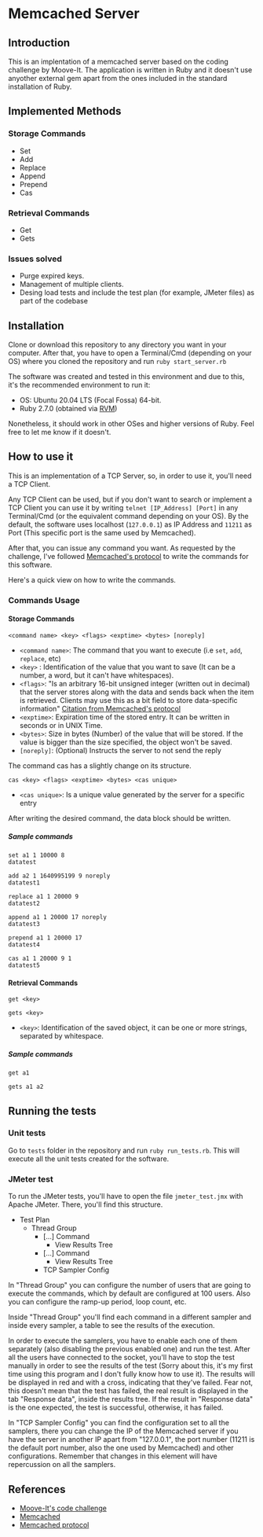 # Memcached Server

## Introduction

This is an implentation of a memcached server based on the coding challenge by Moove-It. The application is written in Ruby and it doesn't use anyother external gem apart from the ones included in the standard installation of Ruby.

## Implemented Methods

### Storage Commands

- Set
- Add
- Replace
- Append
- Prepend
- Cas

### Retrieval Commands

- Get
- Gets

### Issues solved

- Purge expired keys.
- Management of multiple clients.
- Desing load tests and include the test plan (for example, JMeter files) as part of the codebase

## Installation

Clone or download this repository to any directory you want in your computer. After that, you have to open a Terminal/Cmd (depending on your OS) where you cloned the repository and run ```ruby start_server.rb```

The software was created and tested in this environment and due to this, it's the recommended environment to run it:

- OS: Ubuntu 20.04 LTS (Focal Fossa) 64-bit.
- Ruby 2.7.0 (obtained via [RVM](https://rvm.io/))

Nonetheless, it should work in other OSes and higher versions of Ruby. Feel free to let me know if it doesn't.

## How to use it

This is an implementation of a TCP Server, so, in order to use it, you'll need a TCP Client.

Any TCP Client can be used, but if you don't want to search or implement a TCP Client you can use it by writing ```telnet [IP_Address] [Port]``` in any Terminal/Cmd (or the equivalent command depending on your OS). By the default, the software uses localhost (```127.0.0.1```) as IP Address and ```11211``` as Port (This specific port is the same used by Memcached).

After that, you can issue any command you want. As requested by the challenge, I've followed [Memcached's protocol](https://github.com/memcached/memcached/blob/master/doc/protocol.txt) to write the commands for this software.

Here's a quick view on how to write the commands.

### Commands Usage

#### Storage Commands

```<command name> <key> <flags> <exptime> <bytes> [noreply]```

- ```<command name>```: The command that you want to execute (i.e ```set```, ```add```, ```replace```, etc)
- ```<key>``` : Identification of the value that you want to save (It can be a number, a word, but it can't have whitespaces).
- ```<flags>```: "Is an arbitrary 16-bit unsigned integer (written out in decimal) that the server stores along with the data and sends back when the item is retrieved. Clients may use this as a bit field to store data-specific information" [Citation from Memcached's protocol](https://github.com/memcached/memcached/blob/82029ecc9b3dd0f57b3f9ab9761f44714cceed6f/doc/protocol.txt#L225)
- ```<exptime>```: Expiration time of the stored entry. It can be written in seconds or in UNIX Time.
- ```<bytes>```: Size in bytes (Number) of the value that will be stored. If the value is bigger than the size specified, the object won't be saved.
- ```[noreply]```: (Optional) Instructs the server to not send the reply

The command cas has a slightly change on its structure.

```cas <key> <flags> <exptime> <bytes> <cas unique>```

- ```<cas unique>```: Is a unique value generated by the server for a specific entry

After writing the desired command, the data block should be written.

##### Sample commands

```
set a1 1 10000 8
datatest
```

```
add a2 1 1640995199 9 noreply
datatest1
```

```
replace a1 1 20000 9
datatest2
```

```
append a1 1 20000 17 noreply
datatest3
```

```
prepend a1 1 20000 17
datatest4
```

```
cas a1 1 20000 9 1
datatest5
```

#### Retrieval Commands

```get <key>```

```gets <key>```

- ```<key>```: Identification of the saved object, it can be one or more strings, separated by whitespace.

##### Sample commands

```get a1```

```gets a1 a2```

## Running the tests

### Unit tests

Go to ```tests``` folder in the repository and run ```ruby run_tests.rb```. This will execute all the unit tests created for the software.

### JMeter test

To run the JMeter tests, you'll have to open the file ```jmeter_test.jmx``` with Apache JMeter. There, you'll find this structure.

- Test Plan
  - Thread Group
    - [...] Command
      - View Results Tree
    - [...] Command
      - View Results Tree
    - TCP Sampler Config

In "Thread Group" you can configure the number of users that are going to execute the commands, which by default are configured at 100 users. Also you can configure the ramp-up period, loop count, etc.

Inside "Thread Group" you'll find each command in a different sampler and inside every sampler, a table to see the results of the execution.

In order to execute the samplers, you have to enable each one of them separately (also disabling the previous enabled one) and run the test. After all the users have connected to the socket, you'll have to stop the test manually in order to see the results of the test (Sorry about this, it's my first time using this program and I don't fully know how to use it). The results will be displayed in red and with a cross, indicating that they've failed. Fear not, this doesn't mean that the test has failed, the real result is displayed in the tab "Response data", inside the results tree. If the result in "Response data" is the one expected, the test is successful, otherwise, it has failed.

In "TCP Sampler Config" you can find the configuration set to all the samplers, there you can change the IP of the Memcached server if you have the server in another IP apart from "127.0.0.1", the port number (11211 is the default port number, also the one used by Memcached) and other configurations. Remember that changes in this element will have repercussion on all the samplers.

## References

- [Moove-It's code challenge](https://github.com/moove-it/coding-challenges/blob/master/ruby.md)
- [Memcached](https://github.com/memcached/memcached)
- [Memcached protocol](https://github.com/memcached/memcached/blob/master/doc/protocol.txt)
